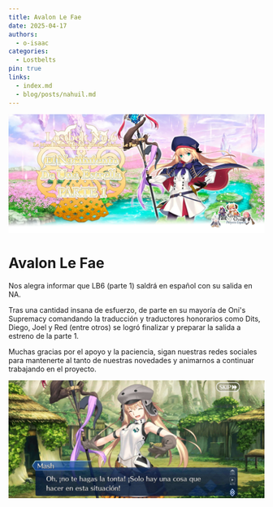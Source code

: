 ```yaml
---
title: Avalon Le Fae
date: 2025-04-17
authors:
  - o-isaac
categories:
  - Lostbelts
pin: true
links:
  - index.md
  - blog/posts/nahuil.md
---
```

![](images/avalon.webp)

# Avalon Le Fae

Nos alegra informar que LB6 (parte 1) saldrá en español con su salida en NA.

Tras una cantidad insana de esfuerzo, de parte en su mayoría de Oni's Supremacy comandando la traducción y traductores honorarios como Dits, Diego, Joel y Red (entre otros) se logró finalizar y preparar la salida a estreno de la parte 1.

Muchas gracias por el apoyo y la paciencia, sigan nuestras redes sociales para mantenerte al tanto de nuestras novedades y animarnos a continuar trabajando en el proyecto.

![](docs/blog/posts/images/avalon-le-fae/avalon-1.jpg)
